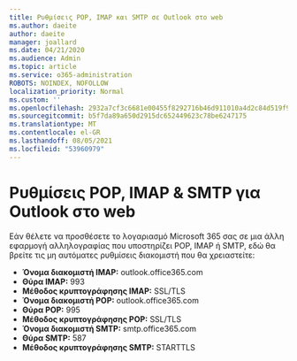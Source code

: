 ```yaml
---
title: Ρυθμίσεις POP, IMAP και SMTP σε Outlook στο web
ms.author: daeite
author: daeite
manager: joallard
ms.date: 04/21/2020
ms.audience: Admin
ms.topic: article
ms.service: o365-administration
ROBOTS: NOINDEX, NOFOLLOW
localization_priority: Normal
ms.custom: ''
ms.openlocfilehash: 2932a7cf3c6681e00455f8292716b46d911010a4d2c84d519f90b2ffa971b35f
ms.sourcegitcommit: b5f7da89a650d2915dc652449623c78be6247175
ms.translationtype: MT
ms.contentlocale: el-GR
ms.lasthandoff: 08/05/2021
ms.locfileid: "53960979"
---
```

# <a name="pop-imap--smtp-settings-for-outlook-on-the-web"></a>Ρυθμίσεις POP, IMAP & SMTP για Outlook στο web

Εάν θέλετε να προσθέσετε το λογαριασμό Microsoft 365 σας σε μια άλλη εφαρμογή αλληλογραφίας που υποστηρίζει POP, IMAP ή SMTP, εδώ θα βρείτε τις μη αυτόματες ρυθμίσεις διακομιστή που θα χρειαστείτε:
  
- **Όνομα διακομιστή IMAP:** outlook.office365.com
- **Θύρα IMAP:** 993
- **Μέθοδος κρυπτογράφησης IMAP:** SSL/TLS
- **Όνομα διακομιστή POP:** outlook.office365.com  
- **Θύρα POP:** 995  
- **Μέθοδος κρυπτογράφησης POP:** SSL/TLS  
- **Όνομα διακομιστή SMTP:** smtp.office365.com
- **Θύρα SMTP:** 587
- **Μέθοδος κρυπτογράφησης SMTP:** STARTTLS